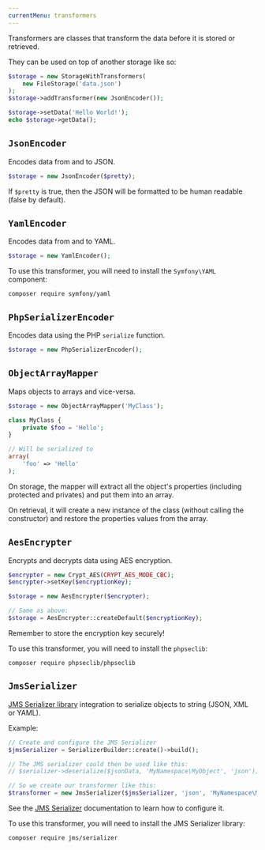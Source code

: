 ```yaml
---
currentMenu: transformers
---
```


Transformers are classes that transform the data before it is stored or retrieved.

They can be used on top of another storage like so:

```php
$storage = new StorageWithTransformers(
    new FileStorage('data.json')
);
$storage->addTransformer(new JsonEncoder());

$storage->setData('Hello World!');
echo $storage->getData();
```

## `JsonEncoder`

Encodes data from and to JSON.

```php
$storage = new JsonEncoder($pretty);
```

If `$pretty` is true, then the JSON will be formatted to be human readable (false by default).

## `YamlEncoder`

Encodes data from and to YAML.

```php
$storage = new YamlEncoder();
```

To use this transformer, you will need to install the `Symfony\YAML` component:

```
composer require symfony/yaml
```

## `PhpSerializerEncoder`

Encodes data using the PHP `serialize` function.

```php
$storage = new PhpSerializerEncoder();
```

## `ObjectArrayMapper`

Maps objects to arrays and vice-versa.

```php
$storage = new ObjectArrayMapper('MyClass');

class MyClass {
    private $foo = 'Hello';
}

// Will be serialized to
array(
    'foo' => 'Hello'
);
```

On storage, the mapper will extract all the object's properties (including protected and privates) and put them into an array.

On retrieval, it will create a new instance of the class (without calling the constructor) and restore the properties values from the array.

## `AesEncrypter`

Encrypts and decrypts data using AES encryption.

```php
$encrypter = new Crypt_AES(CRYPT_AES_MODE_CBC);
$encrypter->setKey($encryptionKey);

$storage = new AesEncrypter($encrypter);

// Same as above:
$storage = AesEncrypter::createDefault($encryptionKey);
```

Remember to store the encryption key securely!

To use this transformer, you will need to install the `phpseclib`:

```
composer require phpseclib/phpseclib
```

## `JmsSerializer`

[JMS Serializer library](http://jmsyst.com/libs/serializer) integration to serialize objects to string (JSON, XML or YAML).

Example:

```php
// Create and configure the JMS Serializer
$jmsSerializer = SerializerBuilder::create()->build();

// The JMS serializer could then be used like this:
// $serializer->deserialize($jsonData, 'MyNamespace\MyObject', 'json');

// So we create our transformer like this:
$transformer = new JmsSerializer($jmsSerializer, 'json', 'MyNamespace\MyObject');
```

See the [JMS Serializer](http://jmsyst.com/libs/serializer) documentation to learn how to configure it.

To use this transformer, you will need to install the JMS Serializer library:

```
composer require jms/serializer
```
